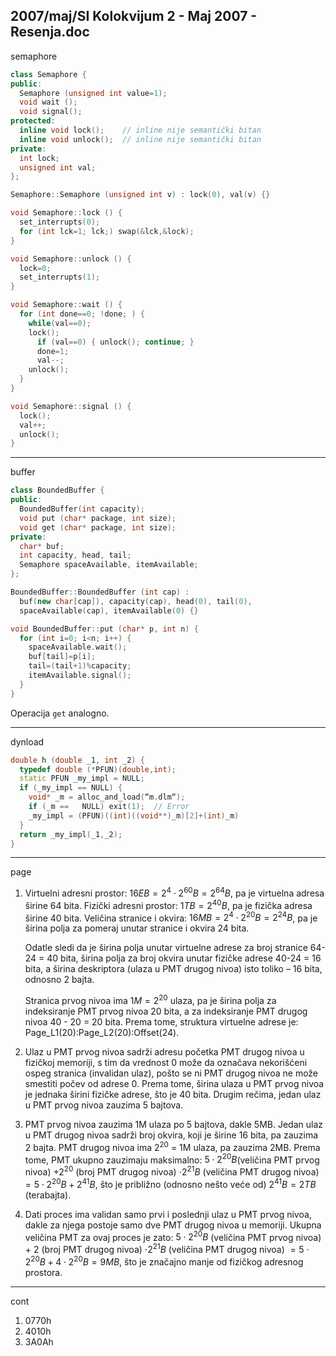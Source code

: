 2007/maj/SI Kolokvijum 2 - Maj 2007 - Resenja.doc
--------------------------------------------------------------------------------
semaphore
```cpp
class Semaphore {
public:
  Semaphore (unsigned int value=1);
  void wait ();
  void signal();
protected:
  inline void lock();    // inline nije semantički bitan
  inline void unlock();  // inline nije semantički bitan
private:
  int lock;
  unsigned int val;
};

Semaphore::Semaphore (unsigned int v) : lock(0), val(v) {}

void Semaphore::lock () {
  set_interrupts(0);
  for (int lck=1; lck;) swap(&lck,&lock);
}

void Semaphore::unlock () {
  lock=0;
  set_interrupts(1);
}

void Semaphore::wait () {
  for (int done==0; !done; ) {
    while(val==0);
    lock();
      if (val==0) { unlock(); continue; }
      done=1;
      val--;
    unlock();
  }
}

void Semaphore::signal () {
  lock();
  val++;
  unlock();
}
```
--------------------------------------------------------------------------------
buffer

```cpp
class BoundedBuffer {
public:
  BoundedBuffer(int capacity);
  void put (char* package, int size);
  void get (char* package, int size);
private:
  char* buf;
  int capacity, head, tail;
  Semaphore spaceAvailable, itemAvailable;
};

BoundedBuffer::BoundedBuffer (int cap) :
  buf(new char[cap]), capacity(cap), head(0), tail(0),
  spaceAvailable(cap), itemAvailable(0) {}

void BoundedBuffer::put (char* p, int n) {
  for (int i=0; i<n; i++) {
    spaceAvailable.wait();
    buf[tail]=p[i];
    tail=(tail+1)%capacity;
    itemAvailable.signal();
  }
}
```
Operacija `get` analogno.

--------------------------------------------------------------------------------
dynload
```cpp
double h (double _1, int _2) {
  typedef double (*PFUN)(double,int);
  static PFUN _my_impl = NULL;
  if (_my_impl == NULL) {
    void* _m = alloc_and_load(“m.dlm“);
    if (_m ==   NULL) exit(1);  // Error
    _my_impl = (PFUN)((int)((void**)_m)[2]+(int)_m)
  }
  return _my_impl(_1,_2);
}
```
--------------------------------------------------------------------------------
page

1. Virtuelni adresni prostor: $16EB = 2^{4} \cdot 2^{60} B = 2^{64} B$, pa je virtuelna adresa širine 64 bita.
Fizički adresni prostor: $1TB = 2^{40} B$, pa je fizička adresa širine 40 bita.
Veličina stranice i okvira: $16 MB = 2^{4} \cdot 2^{20} B = 2^{24} B$, pa je širina polja za pomeraj unutar stranice i
okvira 24 bita.

   Odatle sledi da je širina polja unutar virtuelne adrese za broj stranice 64-24 = 40 bita, širina polja za
broj okvira unutar fizičke adrese 40-24 = 16 bita, a širina deskriptora (ulaza u PMT drugog nivoa)
isto toliko – 16 bita, odnosno 2 bajta.

   Stranica prvog nivoa ima $1M = 2^{20}$ ulaza, pa je širina polja za indeksiranje PMT prvog nivoa 20
bita, a za indeksiranje PMT drugog nivoa 40 - 20 = 20 bita.
Prema tome, struktura virtuelne adrese je: Page_L1(20):Page_L2(20):Offset(24).
2. Ulaz u PMT prvog nivoa sadrži adresu početka PMT drugog nivoa u fizičkoj memoriji, s
tim da vrednost 0 može da označava nekorišćeni ospeg stranica (invalidan ulaz), pošto se ni PMT
drugog nivoa ne može smestiti počev od adrese 0. Prema tome, širina ulaza u PMT prvog nivoa je
jednaka širini fizičke adrese, što je 40 bita. Drugim rečima, jedan ulaz u PMT prvog nivoa zauzima
5 bajtova.
3. PMT prvog nivoa zauzima 1M ulaza po 5 bajtova, dakle 5MB.
Jedan ulaz u PMT drugog nivoa sadrži broj okvira, koji je širine 16 bita, pa zauzima 2 bajta.
PMT drugog nivoa ima $2^{20}$ = 1M ulaza, pa zauzima 2MB.
Prema tome, PMT ukupno zauzimaju maksimalno:
$5 \cdot 2^{20} B$(veličina PMT prvog nivoa) $+ 2^{20}$ (broj PMT drugog nivoa) $\cdot  2^{21} B$ (veličina PMT drugog nivoa) $= 5 \cdot 2 ^ {20} B + 2 ^{41} B$, što je približno (odnosno nešto veće od) $2^{41} B = 2TB$ (terabajta).
4. Dati proces ima validan samo prvi i poslednji ulaz u PMT prvog nivoa, dakle za njega postoje
samo dve PMT drugog nivoa u memoriji. Ukupna veličina PMT za ovaj proces je zato:
$5 \cdot 2^{20} B$ (veličina PMT prvog nivoa) + 2 (broj PMT drugog nivoa) $\cdot  2^{21} B$ (veličina PMT drugog nivoa) $= 5 \cdot 2 ^ {20} B + 4 \cdot 2 ^ {20} B = 9 MB$, što je značajno manje od fizičkog adresnog prostora.

--------------------------------------------------------------------------------
cont

1. 0770h
2. 4010h 
3. 3A0Ah
